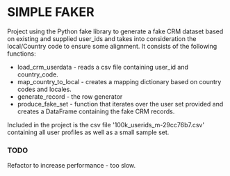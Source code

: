 # SIMPLE FAKER
Project using the Python fake library to generate a fake CRM dataset based on existing and supplied user_ids and takes into consideration the local/Country code to ensure some alignment.
It consists of the following functions:
* load_crm_userdata - reads a csv file containing user_id and country_code.
* map_country_to_local - creates a mapping dictionary based on country codes and locales.
* generate_record - the row generator 
* produce_fake_set - function that iterates over the user set provided and creates a DataFrame containing the fake CRM records. 

Included in the project is the csv file '100k_userids_m-29cc76b7.csv' containing all user profiles as well as a small sample set.


### TODO
Refactor to increase performance - too slow. 